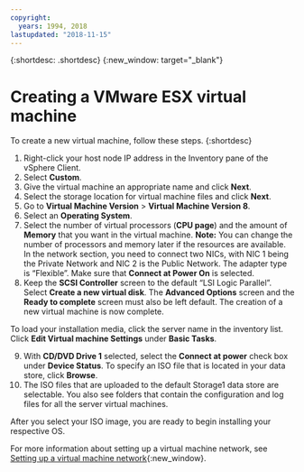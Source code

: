 ```yaml
---
copyright:
  years: 1994, 2018
lastupdated: "2018-11-15"
---
```


{:shortdesc: .shortdesc}
{:new_window: target="_blank"}


# Creating a VMware ESX virtual machine

To create a new virtual machine, follow these steps.
{:shortdesc}

1. Right-click your host node IP address in the Inventory pane of the vSphere Client.
2. Select **Custom**.
3. Give the virtual machine an appropriate name and click **Next**.
4. Select the storage location for virtual machine files and click **Next**.
5. Go to **Virtual Machine Version** > **Virtual Machine Version 8**.
6. Select an **Operating System**.
7. Select the number of virtual processors (**CPU page**) and the amount of **Memory** that you want in the virtual machine. **Note:** You can change the number of processors and memory later if the resources are available. 
In the network section, you need to connect two NICs, with NIC 1 being the Private Network and NIC 2 is the Public Network. The adapter type is “Flexible”. Make sure that **Connect at Power On** is selected.
8. Keep the **SCSI Controller** screen to the default “LSI Logic Parallel”. Select **Create a new virtual disk**. The **Advanced Options** screen and the **Ready to complete** screen must also be left default. The creation of a new virtual machine is now complete. 

To load your installation media, click the server name in the inventory list. Click **Edit Virtual machine Settings** under **Basic Tasks**.

9. With **CD/DVD Drive 1** selected, select the **Connect at power** check box under **Device Status**. To specify an ISO file that is located in your data store, click **Browse**.
10. The ISO files that are uploaded to the default Storage1 data store are selectable. You also see folders that contain the configuration and log files for all the server virtual machines.

After you select your ISO image, you are ready to begin installing your respective OS.

For more information about setting up a virtual machine network, see [Setting up a virtual machine network](/docs/infrastructure/virtualization?topic=Virtualization-setting-up-a-virtual-machine-network){:new_window}.
